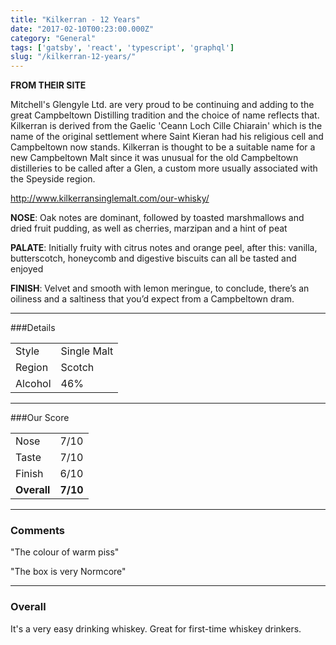 ```yaml
---
title: "Kilkerran - 12 Years"
date: "2017-02-10T00:23:00.000Z"
category: "General"
tags: ['gatsby', 'react', 'typescript', 'graphql']
slug: "/kilkerran-12-years/"
---
```

**FROM THEIR SITE**

Mitchell's Glengyle Ltd. are very proud to be continuing and adding to the great Campbeltown Distilling tradition and the choice of name reflects that. Kilkerran is derived from the Gaelic 'Ceann Loch Cille Chiarain' which is the name of the original settlement where Saint Kieran had his religious cell and Campbeltown now stands. Kilkerran is thought to be a suitable name for a new Campbeltown Malt since it was unusual for the old Campbeltown distilleries to be called after a Glen, a custom more usually associated with the Speyside region. 

http://www.kilkerransinglemalt.com/our-whisky/

**NOSE**: Oak notes are dominant, followed by toasted marshmallows and dried fruit pudding, as well as cherries, marzipan and a hint of peat

**PALATE**: Initially fruity with citrus notes and orange peel, after this: vanilla, butterscotch,
honeycomb and digestive biscuits can all be tasted and enjoyed

**FINISH**: Velvet and smooth with lemon meringue, to conclude, there’s an oiliness and a saltiness that you’d expect from a Campbeltown dram.


---

###Details
<table>  
<tr>  
<td class="grey">Style</td><td>Single Malt</td>  
</tr>  
<tr>  
<td class="grey">Region</td><td>Scotch</td>  
</tr>  
<tr>  
<td class="grey">Alcohol</td><td>46%</td>  
</tr>  
</table>


---

###Our Score
<table class="score-table">  
<tr>  
<td class="grey">Nose</td><td>7/10</td>  
</tr>  
<tr>  
<td class="grey">Taste</td><td>7/10</td>  
</tr>  
<tr>  
<td class="grey">Finish</td><td>6/10</td>  
</tr>  
<tr>  
<td class="grey"><strong>Overall</strong></td><td><strong>7/10</strong></td>  
</tr>  
</table>

---

### Comments
"The colour of warm piss"

"The box is very Normcore"

---

### Overall

It's a very easy drinking whiskey. Great for first-time whiskey drinkers.

    